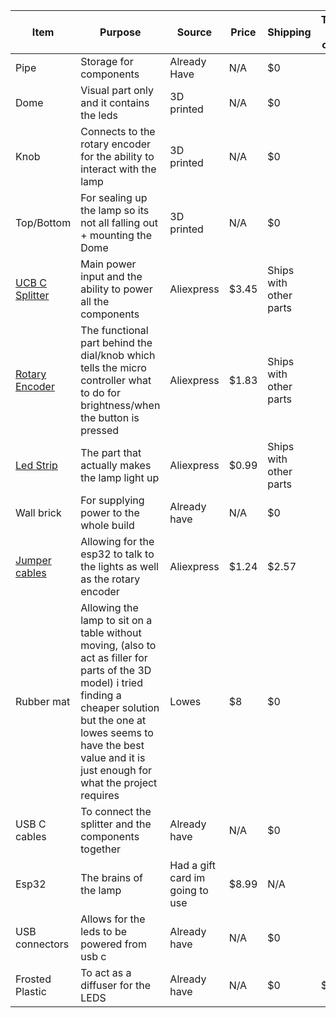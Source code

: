 |     Item      |                                                        Purpose                                                               |     Source    |     Price     |    Shipping    |         Total(Some deals end on the 5th)         |
| ------------- | ---------------------------------------------------------------------------------------------------------------------------- | ------------- | ------------- | -------------- | --------------------- |
|Pipe           |Storage for components                                                                                                        |Already Have    |N/A           |      $0        |                       |
|Dome           |Visual part only and it contains the leds                                                                                     |3D printed     |N/A            |      $0        |                       |
|Knob           |Connects to the rotary encoder for the ability to interact with the lamp                                                      |3D printed     |N/A            |      $0        |                       |
|Top/Bottom     |For sealing up the lamp so its not all falling out + mounting the Dome                                                        |3D printed     |N/A            |      $0        |                       |
|[UCB C Splitter](https://www.aliexpress.us/item/3256808354734108.html) |Main power input and the ability to power all the components                                                                  |Aliexpress         |$3.45          |      Ships with other parts        |                       |
|[Rotary Encoder](https://www.aliexpress.us/item/3256808330097526.html) |The functional part behind the dial/knob which tells the micro controller what to do for brightness/when the button is pressed|Aliexpress         |$1.83         |      Ships with other parts        |                       |
|[Led Strip](https://www.aliexpress.us/item/3256807790575973.html)      |The part that actually makes the lamp light up                                                                                |Aliexpress         |$0.99          |      Ships with other parts        |                       |
|Wall brick     |For supplying power to the whole build                                                                                        |Already have   |N/A            |      $0        |                       |
|[Jumper cables](https://www.aliexpress.us/item/3256806980339224.html)  |Allowing for the esp32 to talk to the lights as well as the rotary encoder                                                  |Aliexpress         |$1.24          |      $2.57        |                       |
|Rubber mat     |Allowing the lamp to sit on a table without moving, (also to act as filler for parts of the 3D model) i tried finding a cheaper solution but the one at lowes seems to have the best value and it is just enough for what the project requires                           |Lowes          |$8             |      $0        |                       |
|USB C cables   |To connect the splitter and the components together                                                                           |Already have   |N/A            |      $0        |                       |
|Esp32          |The brains of the lamp                                                                                                        |Had a gift card im going to use        |$8.99          |      N/A     |                       |
|USB connectors |Allows for the leds to be powered from usb c                                                                                  |Already have   |N/A            |      $0        |                       |
|Frosted Plastic|To act as a diffuser for the LEDS                                                                                             |Already have   |N/A            |      $0        |         $18.70        |
